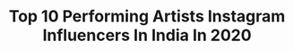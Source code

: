 ---
title: Top 10 Performing Artists Instagram Influencers In India In 2020
description: >-
  Find top performing artists Instagram influencers in India in 2020. Most popular hashtags: #bollywood #india #mumbai #dance.
platform: Instagram
profiles:
  - username: "snehaworld"
    fullname: >-
      Sneha Singh
    location: "India"
    followers: 29166
    engagement: 577
    commentsToLikes: 0.035843
    avatar: "https://scontent-lht6-1.cdninstagram.com/v/t51.2885-19/s320x320/72337782_2535076563417140_8103956581441339392_n.jpg?_nc_ht=scontent-lht6-1.cdninstagram.com&_nc_ohc=Rg-WzLQZUa4AX8jgrjO&oh=9a45cb84c002445ec4c9e6f3a8ac7607&oe=5EBCF801"
    verified: false
    hashtags: "#thankful, #doyou, #yoyohoneysingh, #bachata"
  - username: "nikitha_krishnan"
    fullname: >-
      Nikitha Krishnan
    location: "India"
    followers: 7276
    engagement: 495
    commentsToLikes: 0.067896
    avatar: "https://scontent-ssn1-1.cdninstagram.com/v/t51.2885-19/s320x320/73387319_500971857434193_5263544496410329088_n.jpg?_nc_ht=scontent-ssn1-1.cdninstagram.com&_nc_ohc=QXfPTeUonSsAX8ODCNa&oh=5a9b81a601b8d2d902986235f01f65c2&oe=5EA13694"
    verified: false
    hashtags: "#quanrantineandchill, #holi2020, #bollymusic, #bellydanceworkout"
  - username: "sandeepkhareofficial"
    fullname: >-
      Sandeep Khare
    location: "India"
    followers: 10345
    engagement: 1073
    commentsToLikes: 0.013154
    avatar: "https://scontent-amt2-1.cdninstagram.com/v/t51.2885-19/s320x320/20837190_311156572681200_6539228892324954112_a.jpg?_nc_ht=scontent-amt2-1.cdninstagram.com&_nc_ohc=MiCRp9DcwcoAX_mUgKG&oh=6f6ffc5e5868b13ed55ac0b7da00b3cd&oe=5EB49EFD"
    verified: false
    hashtags: ""
  - username: "iswaryajayakumar"
    fullname: >-
      ISWARYA JAYAKUMAR
    location: "India"
    followers: 17492
    engagement: 434
    commentsToLikes: 0.018226
    avatar: "https://scontent-ams4-1.cdninstagram.com/v/t51.2885-19/s320x320/85054333_1181502162024757_3621050978381332480_n.jpg?_nc_ht=scontent-ams4-1.cdninstagram.com&_nc_ohc=nihEz-ulx5kAX_og2HW&oh=66ec6bf68580913eb15bd1d35ac01eba&oe=5EB70FD7"
    verified: false
    hashtags: "#fusion, #class, #photoshoot, #royal"
  - username: "supriyakharat"
    fullname: >-
      Supriya Kharat
    location: "India"
    followers: 7545
    engagement: 467
    commentsToLikes: 0.054841
    avatar: "https://scontent-lhr8-1.cdninstagram.com/v/t51.2885-19/s320x320/83640201_689026624965432_7160000225220755456_n.jpg?_nc_ht=scontent-lhr8-1.cdninstagram.com&_nc_ohc=Kw3nVN-8l9YAX_MGjMi&oh=ac2a02f43fbef3f095b550c99fc7f641&oe=5EAEF780"
    verified: false
    hashtags: "#embroidery, #fitcouplegoals, #fitnessmotivations, #terrior"
  - username: "akshayanaik12"
    fullname: >-
      Akshaya Naik
    location: "India"
    followers: 69556
    engagement: 135
    commentsToLikes: 0.055959
    avatar: "https://scontent-lhr8-1.cdninstagram.com/v/t51.2885-19/s320x320/91713181_604767083449777_342160644105043968_n.jpg?_nc_ht=scontent-lhr8-1.cdninstagram.com&_nc_ohc=ntnUsEBCYoIAX9ePlzc&oh=221bb7087cec1898ce703f6b439d398b&oe=5EBAF70C"
    verified: false
    hashtags: "#semiclassical, #gocorona, #pinkvilla, #shortfilm"
  - username: "aasa.sing"
    fullname: >-
      Aasa Singh
    location: "India"
    followers: 21400
    engagement: 379
    commentsToLikes: 0.023121
    avatar: "https://scontent-ams4-1.cdninstagram.com/v/t51.2885-19/s320x320/85185145_179827650105565_3978654465161953280_n.jpg?_nc_ht=scontent-ams4-1.cdninstagram.com&_nc_ohc=oEyI7daJfPEAX_R7vcU&oh=388b0b6913e356f297a72699ac9a51a9&oe=5EB25DD6"
    verified: false
    hashtags: "#musician, #musicfromhome, #happy, #instagood"
  - username: "sumiborah"
    fullname: >-
      Sumi Borah
    location: "India"
    followers: 121607
    engagement: 912
    commentsToLikes: 0.004133
    avatar: "https://scontent-amt2-1.cdninstagram.com/v/t51.2885-19/s320x320/90819955_913398489074944_3246636860755148800_n.jpg?_nc_ht=scontent-amt2-1.cdninstagram.com&_nc_ohc=6cObGaE-SDoAX-0-vfU&oh=83df673e51475a402b3d0f169c228e96&oe=5EA85503"
    verified: false
    hashtags: "#mobileclick, #ladakhdiaries, #vacation, #work"
  - username: "ramavaidyanathan"
    fullname: >-
      Rama Vaidyanathan
    location: "India"
    followers: 29818
    engagement: 390
    commentsToLikes: 0.006818
    avatar: "https://scontent-ams4-1.cdninstagram.com/v/t51.2885-19/s320x320/87437552_616531789126040_5276565222344097792_n.jpg?_nc_ht=scontent-ams4-1.cdninstagram.com&_nc_ohc=bUO_pHBrBXQAX8G6LSK&oh=a11a177871b989d6b7cf1280a852f179&oe=5EA9FCF9"
    verified: false
    hashtags: "#ganesanatyalaya, #durga, #dance, #classicaldance"
  - username: "harshitsharmaa_official"
    fullname: >-
      Harshit Sharma
    location: "India"
    followers: 3201
    engagement: 2226
    commentsToLikes: 0.035226
    avatar: "https://scontent-lga3-1.cdninstagram.com/v/t51.2885-19/s320x320/89118590_2577130292553465_5161728710360956928_n.jpg?_nc_ht=scontent-lga3-1.cdninstagram.com&_nc_ohc=MoEAkQHaRCUAX8w4H5t&oh=8c3aa2730680f977b89f18015cee2935&oe=5EB24DD2"
    verified: false
    hashtags: "#pinksweats, #performing, #freestyledancer, #urban"
---
